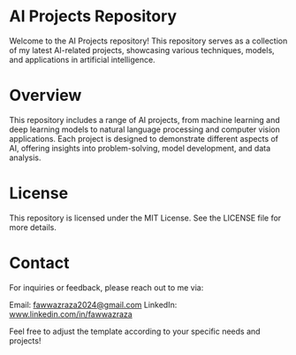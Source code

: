 # AI Projects Repository
  
  Welcome to the AI Projects repository! This repository serves as a collection of my latest AI-related projects, showcasing various techniques, models, and applications in artificial intelligence.

# Overview
  
  This repository includes a range of AI projects, from machine learning and deep learning models to natural language processing and computer vision applications. Each project is designed to demonstrate 
  different aspects of AI, offering insights into problem-solving, model development, and data analysis.


# License
  This repository is licensed under the MIT License. See the LICENSE file for more details.

# Contact
  For inquiries or feedback, please reach out to me via:

  Email: fawwazraza2024@gmail.com
  LinkedIn: www.linkedin.com/in/fawwazraza


 Feel free to adjust the template according to your specific needs and projects!
